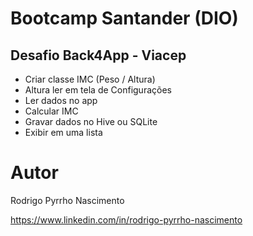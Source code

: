 # Bootcamp Santander (DIO)

## Desafio Back4App - Viacep

- Criar classe IMC (Peso / Altura)​
- Altura ler em tela de Configurações​
- Ler dados no app​
- Calcular IMC ​
- Gravar dados no Hive ou SQLite​
- Exibir em uma lista​

# Autor

Rodrigo Pyrrho Nascimento

https://www.linkedin.com/in/rodrigo-pyrrho-nascimento